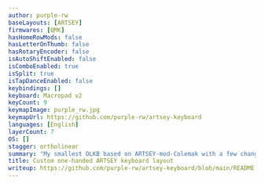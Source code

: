 ```yaml
---
author: purple-rw
baseLayouts: [ARTSEY]
firmwares: [QMK]
hasHomeRowMods: false
hasLetterOnThumb: false
hasRotaryEncoder: false
isAutoShiftEnabled: false
isComboEnabled: true
isSplit: true
isTapDanceEnabled: false
keybindings: []
keyboard: Macropad v2
keyCount: 9
keymapImage: purple_rw.jpg
keymapUrl: https://github.com/purple-rw/artsey-keyboard
languages: [English]
layerCount: 7
OS: []
stagger: ortholinear
summary: "My smallest OLKB based on ARTSEY-mod-Colemak with a few changes."
title: Custom one-handed ARTSEY keyboard layout
writeup: https://github.com/purple-rw/artsey-keyboard/blob/main/README.md
---
```

